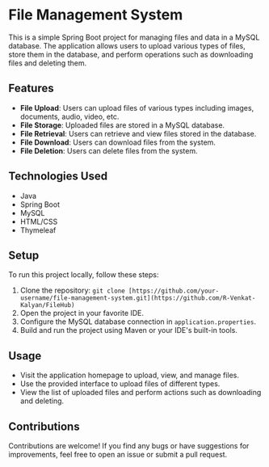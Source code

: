 # File Management System

This is a simple Spring Boot project for managing files and data in a MySQL database. The application allows users to upload various types of files, store them in the database, and perform operations such as downloading files and deleting them.

## Features

- **File Upload**: Users can upload files of various types including images, documents, audio, video, etc.
- **File Storage**: Uploaded files are stored in a MySQL database.
- **File Retrieval**: Users can retrieve and view files stored in the database.
- **File Download**: Users can download files from the system.
- **File Deletion**: Users can delete files from the system.

## Technologies Used

- Java
- Spring Boot
- MySQL
- HTML/CSS
- Thymeleaf

## Setup

To run this project locally, follow these steps:

1. Clone the repository: `git clone [https://github.com/your-username/file-management-system.git](https://github.com/R-Venkat-Kalyan/FileHub)`
2. Open the project in your favorite IDE.
3. Configure the MySQL database connection in `application.properties`.
4. Build and run the project using Maven or your IDE's built-in tools.

## Usage

- Visit the application homepage to upload, view, and manage files.
- Use the provided interface to upload files of different types.
- View the list of uploaded files and perform actions such as downloading and deleting.

## Contributions

Contributions are welcome! If you find any bugs or have suggestions for improvements, feel free to open an issue or submit a pull request.
